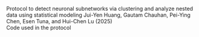 Protocol to detect neuronal subnetworks via clustering and analyze nested data using statistical modeling
Jui-Yen Huang, Gautam Chauhan, Pei-Ying Chen, Esen Tuna, and Hui-Chen Lu (2025)  
Code used in the protocol
